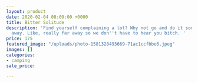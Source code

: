 ```yaml
---
layout: product
date: 2020-02-04 08:00:00 +0000
title: Bitter Solitude
description: 'Find yourself complaining a lot? Why not go and do it somewhere far
  away. Like, really far away so we don''t have to hear you bitch. '
price: 175
featured_image: "/uploads/photo-1581328493669-71ac1ccfbbe6.jpeg"
images: []
categories:
- camping
sale_price: 

---
```

